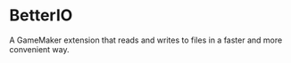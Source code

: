 # BetterIO
 A GameMaker extension that reads and writes to files in a faster and more convenient way.

